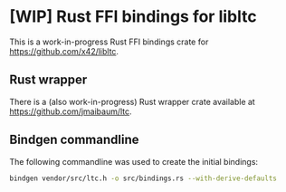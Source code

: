 # [WIP] Rust FFI bindings for libltc

This is a work-in-progress Rust FFI bindings crate for
https://github.com/x42/libltc.


## Rust wrapper

There is a (also work-in-progress) Rust wrapper crate available at
https://github.com/jmaibaum/ltc.


## Bindgen commandline

The following commandline was used to create the initial bindings:

```bash
bindgen vendor/src/ltc.h -o src/bindings.rs --with-derive-defaults
```
